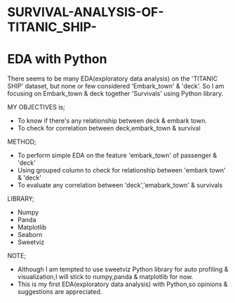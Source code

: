 # SURVIVAL-ANALYSIS-OF-TITANIC_SHIP- 
# EDA with Python
There seems to be many EDA(exploratory data analysis) on the 'TITANIC SHIP' dataset, but none or few considered 'Embark_town' & 'deck'. So I am focusing on Embark_town & deck together 'Survivals' using Python library.

MY OBJECTIVES is;
* To know if there's any relationship between deck & embark town.
* To check for correlation between deck,embark_town & survival

METHOD;
* To perform simple EDA on the feature 'embark_town' of passenger & 'deck' 
* Using grouped column to check for relationship between 'embark town' & 'deck'
* To evaluate any correlation between 'deck','emabark_town' & survivals

LIBRARY;
* Numpy
* Panda
* Matplotlib
* Seaborn
* Sweetviz

NOTE;
* Although I am tempted to use sweetviz Python library for auto profiling &amp; visualization,I will stick to numpy,panda &amp; matplotlib for now.
* This is my first EDA(exploratory data analysis) with Python,so opinions &amp; suggestions are appreciated.
